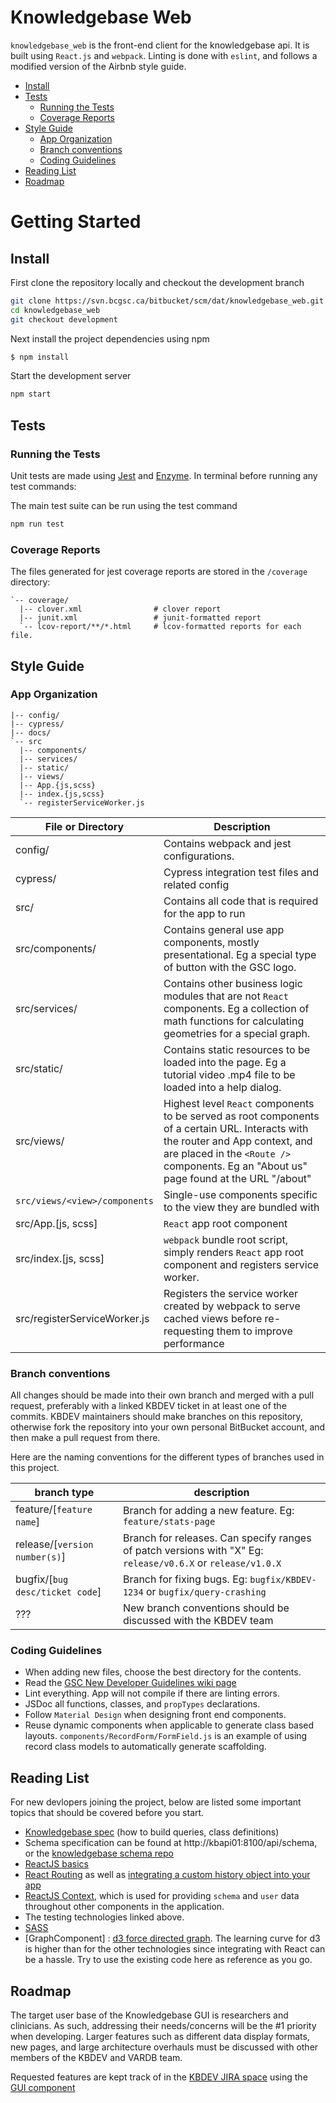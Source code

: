 # Knowledgebase Web

`knowledgebase_web` is the front-end client for the knowledgebase api. It is built
using `React.js` and `webpack`. Linting is done with `eslint`, and follows a modified
version of the Airbnb style guide.

- [Install](#install)
- [Tests](#tests)
  - [Running the Tests](#running-the-tests)
  - [Coverage Reports](#coverage-reports)
- [Style Guide](#style-guide)
  - [App Organization](#app-organization)
  - [Branch conventions](#branch-conventions)
  - [Coding Guidelines](#coding-guidelines)
- [Reading List](#reading-list)
- [Roadmap](#roadmap)

# Getting Started

## Install

First clone the repository locally and checkout the development branch

```bash
git clone https://svn.bcgsc.ca/bitbucket/scm/dat/knowledgebase_web.git
cd knowledgebase_web
git checkout development
```

Next install the project dependencies using npm

```bash
$ npm install
```

Start the development server

```bash
npm start
```

## Tests

### Running the Tests

Unit tests are made using [Jest](https://jestjs.io/docs/en/getting-started.html) and [Enzyme](https://airbnb.io/enzyme/docs/api/).
In terminal before running any test commands:

The main test suite can be run using the test command

```bash
npm run test
```

### Coverage Reports

The files generated for jest coverage reports are stored in the `/coverage` directory:

```text
`-- coverage/
  |-- clover.xml                # clover report
  |-- junit.xml                 # junit-formatted report
  `-- lcov-report/**/*.html     # lcov-formatted reports for each file.
```

## Style Guide

### App Organization

```text
|-- config/
|-- cypress/
|-- docs/
`-- src
  |-- components/
  |-- services/
  |-- static/
  |-- views/
  |-- App.{js,scss}
  |-- index.{js,scss}
  `-- registerServiceWorker.js
```

| File or Directory            | Description                  |
| ---------------------------- | -----------------------------|
| config/ | Contains webpack and jest configurations.  |
| cypress/ | Cypress integration test files and related config |
| src/                          | Contains all code that is required for the app to run |
| src/components/               | Contains general use app components, mostly presentational. Eg a special type of button with the GSC logo.|
| src/services/                 | Contains other business logic modules that are not `React` components. Eg a collection of math functions for calculating geometries for a special graph. |
| src/static/                   | Contains static resources to be loaded into the page. Eg a tutorial video .mp4 file to be loaded into a help dialog.|
| src/views/                    | Highest level `React` components to be served as root components of a certain URL. Interacts with the router and App context, and are placed in the `<Route />` components. Eg an "About us" page found at the URL "/about" |
| `src/views/<view>/components` | Single-use components specific to the view they are bundled with |
| src/App.[js, scss]           | `React` app root component |
| src/index.[js, scss]         | `webpack` bundle root script, simply renders `React` app root component and registers service worker. |
| src/registerServiceWorker.js | Registers the service worker created by webpack to serve cached views before re-requesting them to improve performance |


### Branch conventions

All changes should be made into their own branch and merged with a pull request, preferably with a linked KBDEV ticket in at least one of the commits. KBDEV maintainers should make branches on this repository, otherwise fork the repository into your own personal BitBucket account, and then make a pull request from there.

Here are the naming conventions for the different types of branches used in this project.

| branch type | description |
|-|-|
|feature/[`feature name`] | Branch for adding a new feature. Eg: `feature/stats-page`
| release/[`version number(s)`] | Branch for releases. Can specify ranges of patch versions with "X" Eg: `release/v0.6.X` or `release/v1.0.X` |
| bugfix/[`bug desc/ticket code`] | Branch for fixing bugs. Eg: `bugfix/KBDEV-1234` or `bugfix/query-crashing`|
| ??? | New branch conventions should be discussed with the KBDEV team |

### Coding Guidelines

* When adding new files, choose the best directory for the contents.
* Read the [GSC New Developer Guidelines wiki page](https://www.bcgsc.ca/wiki/display/DEVSU/General+Guidelines+for+New+Developers)
* Lint everything. App will not compile if there are linting errors.
* JSDoc all functions, classes, and `propTypes` declarations.
* Follow `Material Design` when designing front end components.
* Reuse dynamic components when applicable to generate class based layouts. `components/RecordForm/FormField.js` is an example of using record class models to automatically generate scaffolding.


## Reading List

For new devlopers joining the project, below are listed some important topics that should be covered before you start.

* [Knowledgebase spec](http://kbapi01:8100/api/spec/) (how to build queries, class definitions)
* Schema specification can be found at http://kbapi01:8100/api/schema, or the [knowledgebase schema repo](https://svn.bcgsc.ca/bitbucket/projects/VDB/repos/knowledgebase_schema/browse)
* [ReactJS basics](https://reactjs.org/tutorial/tutorial.html)
* [React Routing](https://reacttraining.com/react-router/web/guides/quick-start) as well as [integrating a custom history object into your app](https://stackoverflow.com/questions/42701129/how-to-push-to-history-in-react-router-v4/45849608#45849608)
* [ReactJS Context](https://reactjs.org/docs/context.html), which is used for providing `schema` and `user` data throughout other components in the application.
* The testing technologies linked above.
* [SASS](https://sass-lang.com/)
* [GraphComponent] : [d3 force directed graph](https://github.com/d3/d3-force). The learning curve for d3 is higher than for the other technologies since integrating with React can be a hassle. Try to use the existing code here as reference as you go.


## Roadmap

The target user base of the Knowledgebase GUI is researchers and clinicians. As such, addressing their needs/concerns will be the #1 priority when developing. Larger features such as different data display formats, new pages, and large architecture overhauls must be discussed with other members of the KBDEV and VARDB team.

Requested features are kept track of in the [KBDEV JIRA space](https://www.bcgsc.ca/jira/secure/RapidBoard.jspa?rapidView=176&projectKey=KBDEV&view=planning.nodetail&quickFilter=707) using the [GUI component](https://www.bcgsc.ca/jira/browse/KBDEV-468?jql=project%20%3D%20KBDEV%20AND%20component%20%3D%20GUI)